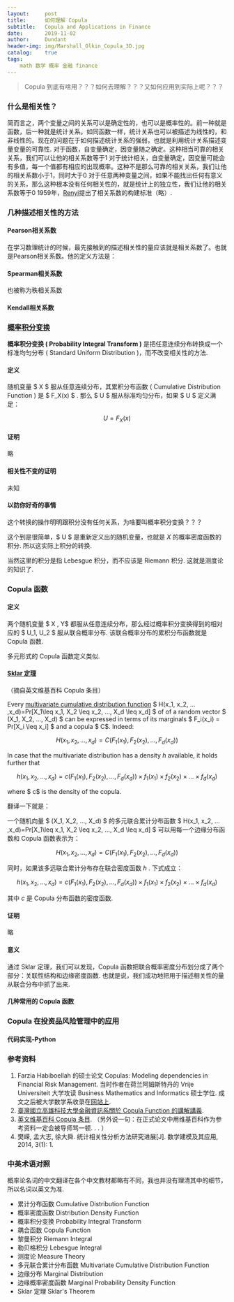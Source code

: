 ```yaml
---
layout:     post
title:      如何理解 Copula
subtitle:   Copula and Applications in Finance
date:       2019-11-02
author:     Dundant
header-img: img/Marshall_Olkin_Copula_3D.jpg
catalog:    true
tags:
    math 数学 概率 金融 finance
---
```


> Copula 到底有啥用？？？如何去理解？？？又如何应用到实际上呢？？？

### 什么是相关性？
简而言之，两个变量之间的关系可以是确定性的，也可以是概率性的。前一种就是函数，后一种就是统计关系。如同函数一样，统计关系也可以被描述为线性的，和非线性的。现在的问题在于如何描述统计关系的强弱，也就是利用统计关系描述变量变量的可靠性.
对于函数，自变量确定，因变量随之确定。这种相当可靠的相关关系，我们可以让他的相关系数等于1
对于统计相关，自变量确定，因变量可能会有多值，每一个值都有相应的出现概率。这种不是那么可靠的相关关系，我们让他的相关系数小于1，同时大于0
对于任意两种变量之间，如果不能找出任何有意义的关系，那么这种根本没有任何相关性的，就是统计上的独立性，我们让他的相关系数等于0
1959年，[Renyi](https://en.wikipedia.org/wiki/Alfr%C3%A9d_R%C3%A9nyi)提出了相关系数的构建标准（略）.
### 几种描述相关性的方法
#### Pearson相关系数
在学习数理统计的时候，最先接触到的描述相关性的量应该就是相关系数了。也就是Pearson相关系数。他的定义方法是：

#### Spearman相关系数
也被称为秩相关系数
#### Kendall相关系数

### [概率积分变换](https://en.wikipedia.org/wiki/Probability_integral_transform)

**概率积分变换 ( Probability Integral Transform )** 是把任意连续分布转换成一个标准均匀分布 ( Standard Uniform Distribution )，而不改变相关性的方法.  

#### 定义

随机变量 $ X $ 服从任意连续分布，其累积分布函数 ( Cumulative Distribution Function ) 是 $ F_X(x) $ .  那么 $ U $ 服从标准均匀分布，如果 $ U $ 定义满足：


$$
U = F_X(x)
$$



#### 证明

略

#### 相关性不变的证明

未知

#### 以防你好奇的事情

这个转换的操作明明跟积分没有任何关系，为啥要叫概率积分变换？？？

这个到是很简单，$ U $ 是重新定义出的随机变量，也就是 $X$ 的概率密度函数的积分.  所以这实际上积分的转换.

当然这里的积分是指 Lebesgue 积分，而不应该是 Riemann 积分.  这就是测度论的知识了.

### Copula 函数

#### 定义

两个随机变量 $ X , Y$ 都服从任意连续分布，那么经过概率积分变换得到的相对应的 $ U_1, U_2 $ 服从联合概率分布.  该联合概率分布的累积分布函数就是 Copula 函数.

多元形式的 Copula 函数定义类似.

#### [Sklar 定理](https://en.wikipedia.org/wiki/Copula_(probability_theory)#Sklar's_theorem)

（摘自英文维基百科 Copula 条目）

Every [multivariate cumulative distribution function](https://en.wikipedia.org/wiki/Cumulative_distribution_function#Multivariate_case)  $ H(x_1, x_2, ... ,x_d)=Pr[X_1\leq x_1, X_2 \leq x_2, ..., X_d \leq x_d] $  of of a random vector $ (X_1, X_2, ..., X_d) $ can be expressed in terms of its marginals $ F_i(x_i) = Pr[X_i \leq x_i] $ and a copula $ C$. Indeed:


$$
H(x_1, x_2, ... ,x_d)=C(F_1(x_1), F_2(x_2), ..., F_d(x_d))
$$


In case that the multivariate distribution has a density $h$ available, it holds further that


$$
h(x_1, x_2, ... ,x_d)=
c(F_1(x_1), F_2(x_2), ..., F_d(x_d)) \times f_1(x_1) \times f_2(x_2) \times \dots \times f_d(x_d)
$$

where $ c$ is the density of the copula.

翻译一下就是：

一个随机向量 $ (X_1, X_2, ..., X_d) $ 的多元联合累计分布函数 $ H(x_1, x_2, ... ,x_d)=Pr[X_1\leq x_1, X_2 \leq x_2, ..., X_d \leq x_d] $ 可以用每一个边缘分布函数和 Copula 函数表示为：


$$
H(x_1, x_2, ... ,x_d)=C(F_1(x_1), F_2(x_2), ..., F_d(x_d))
$$


同时，如果该多远联合累计分布存在联合密度函数 $h$ . 下式成立：


$$
h(x_1, x_2, ... ,x_d)=
c(F_1(x_1), F_2(x_2), ..., F_d(x_d)) \times f_1(x_1) \times f_2(x_2) \times \dots \times f_d(x_d)
$$


其中 $c$ 是 Copula 分布函数的密度函数.

#### 证明

略

#### 意义

通过 Sklar 定理，我们可以发现，Copula 函数把联合概率密度分布划分成了两个部分：关联性结构和边缘密度函数.  也就是说，我们成功地把用于描述相关性的量从联合分布中抓了出来.

#### 几种常用的 Copula 函数



### Copula 在投资品风险管理中的应用



#### 代码实现-Python

### 参考资料

1. Farzia Habiboellah 的硕士论文 Copulas: Modeling dependencies in Financial Risk Management. 当时作者在荷兰阿姆斯特丹的 Vrije Universiteit 大学攻读 Business Mathematics and Informatics 硕士学位. 成文之后被大学数学系收录在[网站上](https://www.math.vu.nl/~sbhulai/papers/paper-habiboellah.pdf).
2. [臺灣國立高雄科技大學金融資訊系關於 Copula Function 的講解講義](http://www.fin.kuas.edu.tw/download.php?filename=1910_a2a8d9e7.ppt&dir=community_forum/636&title=copula).
3. [英文维基百科 Copula 条目](https://en.wikipedia.org/wiki/Copula_(probability_theory)). （另外说一句：在正式论文中用维基百科作为参考资料一定会被导师骂一顿. . . ）
4. 樊嵘, 孟大志, 徐大舜. 统计相关性分析方法研究进展[J]. 数学建模及其应用, 2014, 3(1): 1.

### 中英术语对照

概率论名词的中文翻译在各个中文教材都略有不同，我也并没有理清其中的细节，所以名词以英文为准.  

+ 累计分布函数 Cumulative Distribution Function
+ 概率密度函数 Distribution Density Function
+ 概率积分变换 Probability Integral Transform
+ 耦合函数 Copula Function
+ 黎曼积分 Riemann Integral
+ 勒贝格积分 Lebesgue Integral
+ 测度论 Measure Theory
+ 多元联合累计分布函数 Multivariate Cumulative Distribution Function
+ 边缘分布 Marginal Distribution
+ 边缘概率密度函数 Marginal Probability Density Function
+ Sklar 定理 Sklar's Theorem
